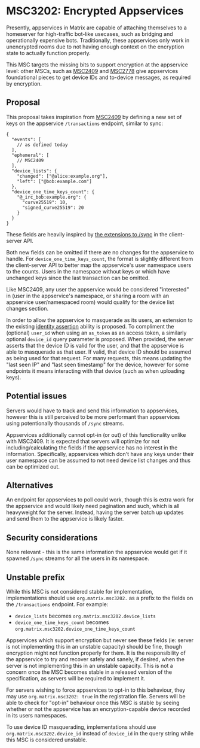 # MSC3202: Encrypted Appservices

Presently, appservices in Matrix are capable of attaching themselves to a homeserver for high-traffic
bot-like usecases, such as bridging and operationally expensive bots. Traditionally, these appservices
only work in unencrypted rooms due to not having enough context on the encryption state to actually
function properly.

This MSC targets the missing bits to support encryption at the appservice level: other MSCs, such as
[MSC2409](https://github.com/matrix-org/matrix-doc/pull/2409) and [MSC2778](https://github.com/matrix-org/matrix-doc/pull/2778)
give appservices foundational pieces to get device IDs and to-device messages, as required by encryption.

## Proposal

This proposal takes inspiration from [MSC2409](https://github.com/matrix-org/matrix-doc/pull/2409) by
defining a new set of keys on the appservice `/transactions` endpoint, similar to sync:

```json5
{
  "events": [
    // as defined today
  ],
  "ephemeral": [
    // MSC2409
  ],
  "device_lists": {
    "changed": ["@alice:example.org"],
    "left": ["@bob:example.com"]
  },
  "device_one_time_keys_count": {
    "@_irc_bob:example.org": {
      "curve25519": 10,
      "signed_curve25519": 20
    }
  }
}
```

These fields are heavily inspired by [the extensions to /sync](https://matrix.org/docs/spec/client_server/r0.6.1#id84)
in the client-server API.

Both new fields can be omitted if there are no changes for the appservice to handle. For
`device_one_time_keys_count`, the format is slightly different from the client-server API to better
map the appservice's user namespace users to the counts. Users in the namespace without keys or
which have unchanged keys since the last transaction can be omitted.

Like MSC2409, any user the appservice would be considered "interested" in (user in the appservice's
namespace, or sharing a room with an appservice user/namespaced room) would qualify for the device
list changes section.

In order to allow the appservice to masquerade as its users, an extension to the existing
[identity assertion](https://matrix.org/docs/spec/application_service/r0.1.2#identity-assertion)
ability is proposed. To compliment the (optional) `user_id` when using an `as_token` as an access
token, a similarly optional `device_id` query parameter is proposed. When provided, the server asserts
that the device ID is valid for the user, and that the appservice is able to masquerade as that user.
If valid, that device ID should be assumed as being used for that request. For many requests, this
means updating the "last seen IP" and "last seen timestamp" for the device, however for some endpoints
it means interacting with that device (such as when uploading keys).

## Potential issues

Servers would have to track and send this information to appservices, however this is still perceived
to be more performant than appservices using potentionally thousands of `/sync` streams.

Appservices additionally cannot opt-in (or out) of this functionality unlike with MSC2409. It is
expected that servers will optimize for not including/calculating the fields if the appservice has
no interest in the information. Specifically, appservices which don't have any keys under their user
namespace can be assumed to not need device list changes and thus can be optimized out.

## Alternatives

An endpoint for appservices to poll could work, though this is extra work for the appservice and would
likely need pagination and such, which is all heavyweight for the server. Instead, having the server
batch up updates and send them to the appservice is likely faster.

## Security considerations

None relevant - this is the same information the appservice would get if it spawned `/sync` streams for
all the users in its namespace.

## Unstable prefix

While this MSC is not considered stable for implementation, implementations should use `org.matrix.msc3202.`
as a prefix to the fields on the `/transactions` endpoint. For example:
* `device_lists` becomes `org.matrix.msc3202.device_lists`
* `device_one_time_keys_count` becomes `org.matrix.msc3202.device_one_time_keys_count`

Appservices which support encryption but never see these fields (ie: server is not implementing this in an
unstable capacity) should be fine, though encryption might not function properly for them. It is the
responsibility of the appservice to try and recover safely and sanely, if desired, when the server is not
implementing this in an unstable capacity. This is not a concern once the MSC becomes stable in a released
version of the specification, as servers will be required to implement it.

For servers wishing to force appservices to opt-in to this behaviour, they may use `org.matrix.msc3202: true`
in the registration file. Servers will be able to check for "opt-in" behaviour once this MSC is stable by
seeing whether or not the appservice has an encryption-capable device recorded in its users namespaces.

To use device ID masquerading, implementations should use `org.matrix.msc3202.device_id` instead of `device_id`
in the query string while this MSC is considered unstable.
